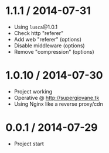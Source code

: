 1.1.1 / 2014-07-31
==================

  * Using `lusca`@1.0.1
  * Check http "referer"
  * Add web "referer" (options)
  * Disable middleware (options)
  * Remove "compression" (options)

1.0.10 / 2014-07-30
==================

  * Project working
  * Operative @ http://supergiovane.tk
  * Using Nginx like a reverse proxy/cdn

0.0.1 / 2014-07-29
==================

  * Project start
